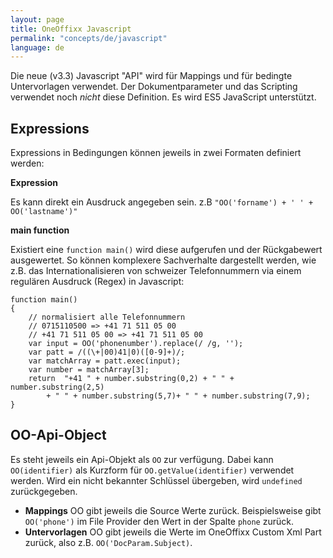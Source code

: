 ```yaml
---
layout: page
title: OneOffixx Javascript
permalink: "concepts/de/javascript"
language: de
---
```


Die neue (v3.3) Javascript "API" wird für Mappings und für bedingte Untervorlagen verwendet. Der Dokumentparameter und das Scripting verwendet noch *nicht* diese Definition. Es wird ES5 JavaScript unterstützt.

## Expressions

Expressions in Bedingungen können jeweils in zwei Formaten definiert werden:

__Expression__

Es kann direkt ein Ausdruck angegeben sein. z.B `"OO('forname') + ' ' + OO('lastname')"`

__main function__

Existiert eine `function main()` wird diese aufgerufen und der Rückgabewert ausgewertet. So können komplexere Sachverhalte dargestellt werden, wie z.B. das Internationalisieren von schweizer Telefonnummern via einem regulären Ausdruck (Regex) in Javascript:

    function main()
    {
        // normalisiert alle Telefonnummern
        // 0715110500 => +41 71 511 05 00
        // +41 71 511 05 00 => +41 71 511 05 00
        var input = OO('phonenumber').replace(/ /g, '');
        var patt = /((\+|00)41|0)([0-9]+)/;
        var matchArray = patt.exec(input);
        var number = matchArray[3];
        return  "+41 " + number.substring(0,2) + " " + number.substring(2,5)
            + " " + number.substring(5,7)+ " " + number.substring(7,9);
    }

## OO-Api-Object

Es steht jeweils ein Api-Objekt als `OO` zur verfügung. Dabei kann `OO(identifier)` als Kurzform für `OO.getValue(identifier)` verwendet werden. Wird ein nicht bekannter Schlüssel übergeben, wird `undefined` zurückgegeben.

* __Mappings__ OO gibt jeweils die Source Werte zurück. Beispielsweise gibt `OO('phone')` im File Provider den Wert in der Spalte `phone` zurück.
* __Untervorlagen__ OO gibt jeweils die Werte im OneOffixx Custom Xml Part zurück, also z.B. `OO('DocParam.Subject)`.